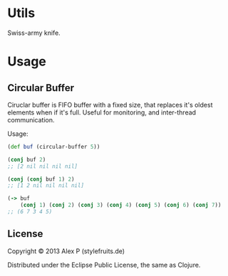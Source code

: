 # Utils

Swiss-army knife.

# Usage

## Circular Buffer

Ciruclar buffer is FIFO buffer with a fixed size, that replaces it's oldest
elements when if it's full. Useful for monitoring, and inter-thread communication.

Usage:

```clojure
(def buf (circular-buffer 5))

(conj buf 2)
;; [2 nil nil nil nil]

(conj (conj buf 1) 2)
;; [1 2 nil nil nil nil]

(-> buf
    (conj 1) (conj 2) (conj 3) (conj 4) (conj 5) (conj 6) (conj 7))
;; (6 7 3 4 5)
```

## License

Copyright © 2013 Alex P (stylefruits.de)

Distributed under the Eclipse Public License, the same as Clojure.
